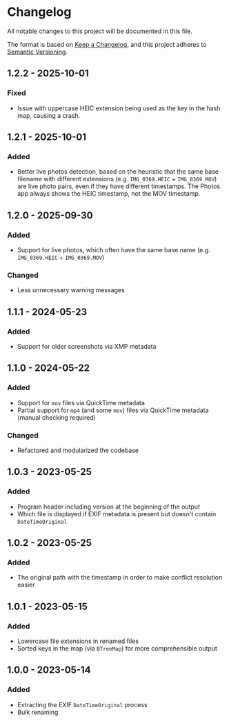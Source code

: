 # Changelog

All notable changes to this project will be documented in this file.

The format is based on [Keep a Changelog](https://keepachangelog.com/en/1.0.0/),
and this project adheres to [Semantic Versioning](https://semver.org/spec/v2.0.0.html).

## 1.2.2 - 2025-10-01

### Fixed

- Issue with uppercase HEIC extension being used as the key in the hash map, causing a crash.

## 1.2.1 - 2025-10-01

### Added

- Better live photos detection, based on the heuristic that the same base filename with different extensions (e.g. `IMG_0369.HEIC` + `IMG_0369.MOV`) are live photo pairs, even if they have different timestamps. The Photos app always shows the HEIC timestamp, not the MOV timestamp.

## 1.2.0 - 2025-09-30

### Added

- Support for live photos, which often have the same base name (e.g. `IMG_0369.HEIC` + `IMG_0369.MOV`)

### Changed

- Less unnecessary warning messages

## 1.1.1 - 2024-05-23

### Added

- Support for older screenshots via XMP metadata

## 1.1.0 - 2024-05-22

### Added

- Support for `mov` files via QuickTime metadata
- Partial support for `mp4` (and some `mov`) files via QuickTime metadata (manual checking required)

### Changed

- Refactored and modularized the codebase

## 1.0.3 - 2023-05-25

### Added

- Program header including version at the beginning of the output
- Which file is displayed if EXIF metadata is present but doesn't contain `DateTimeOriginal`

## 1.0.2 - 2023-05-25

### Added

- The original path with the timestamp in order to make conflict resolution easier

## 1.0.1 - 2023-05-15

### Added

- Lowercase file extensions in renamed files
- Sorted keys in the map (via `BTreeMap`) for more comprehensible output

## 1.0.0 - 2023-05-14

### Added

- Extracting the EXIF `DateTimeOriginal` process
- Bulk renaming
